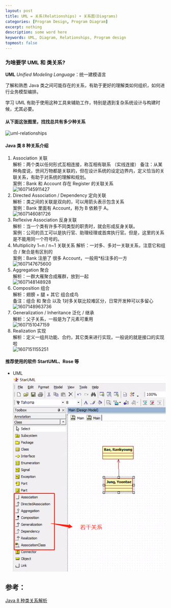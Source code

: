 ```yaml
---
layout: post
title: UML = 关系(Relationships) + 关系图(Diagrams)
categories: [Program Design, Program Diagram]
excerpt: nothing
description: some word here
keywords: UML, Diagram, Relationships, Program design
topmost: false
---
```


### 为啥要学 UML 和 类关系?

**UML** *Unified Modeling Language*：统一建模语言

了解和熟悉 Java 类之间可能存在的关系，有助于更好的理解类如何组织，如何进行业务模型编排。

学习 UML 有助于使用这种工具来辅助工作，特别是遇到复杂系统设计与构建时候，尤其必要。



#### 从下面这张图里，找找总共有多少种关系

![uml-relationships](../images/posts/uml-relationships.png)



#### Java 类 8 种关系介绍

1. Association 关联  
   解析：两个类以任何形式互相连接，称互相有联系 （实线连接）
   备注：从某种角度说，世间万物都是关联的，但在设计系统的设定边界内，定义恰当的关联关系，有助于对系统的理解和规划。  
   案例：Bank 和 Account 存在 Register 的关联关系  
   ![1607145911427](../images/posts/1607145911427.png)
2. Directed Association / Dependency 定向关联  
   解析：类之间的关联是双向的，可以用箭头表示包含关系  
   案例：Bank 里面有 Account，称为 B 依赖于 A。  
   ![1607146081726](../images/posts/1607146081726.png)
3. Reflexive Association 反身关联  
   解析：当一个类有许多不同类型的职责时，就会形成反身关联。  
   案例：公司的员工可以是执行官、助理经理或首席执行官。但是，这里的关系是不能用同一个符号的。
4. Multiplicity 1~n / n~1 关联关系
   解析：一对多、多对一关联关系，注意它和组合 / 聚合是有区别的  
   案例：Bank 注册了 很多 Account，一般用*标注多的一方  
   ![1607147675600](../images/posts/1607147675600.png)
5. Aggregation 聚合  
   解析：一群大雁聚合成雁群，放到一起  
   ![1607148148928](../images/posts/1607148148928.png)
6. Composition 组合  
   解析：翅膀 + 腿 +  其它 组合成鸟  
   备注：组合 和 聚合 以及 1对多关联比较难区分，日常开发种可以多留心    
   ![1607148963736](../images/posts/1607148963736.png)
7. Generalization / Inheritance 泛化 / 继承  
   解析：父子关系，一般是为了元素可重用  
   ![1607151047159](../images/posts/1607151047159.png)
8. Realization 实现  
   解析：定义一组共功能、合约，其它类来进行实现，一般说的就是接口的实现啦  
   ![1607151155251](../images/posts/1607151155251.png)



#### 推荐使用的软件 StartUML、Rose 等

- UML  
  ![未命名图片](../images/posts/未命名图片.png)



## 参考：

[Java 8 种类关系解析](https://www.linkedin.com/pulse/guide-uml-class-diagram-relationships-amanda-athuraliya/)


